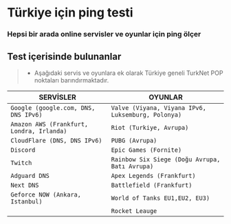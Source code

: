 # Türkiye için ping testi

<h3>Hepsi bir arada online servisler ve oyunlar için ping ölçer</h3>


## Test içerisinde bulunanlar

> * Aşağıdaki servis ve oyunlara ek olarak Türkiye geneli TurkNet POP noktaları barındırmaktadır.

|SERVİSLER|OYUNLAR|
|-|-|
| `Google (google.com, DNS, DNS IPv6)`|`Valve (Viyana, Viyana IPv6, Luksemburg, Polonya)`|
|`Amazon AWS (Frankfurt, Londra, Irlanda)`|`Riot (Turkiye, Avrupa)`|
|`CloudFlare (DNS, DNS IPv6)`|`PUBG (Avrupa)`|
| `Discord`|`Epic Games (Fornite)`|
|`Twitch`|`Rainbow Six Siege (Doğu Avrupa, Batı Avrupa)`|
|`Adguard DNS`|`Apex Legends (Frankfurt)`|
|`Next DNS`|`Battlefield (Frankfurt)`|
|`Geforce NOW (Ankara, Istanbul)`|`World of Tanks EU1,EU2, EU3)`|
||`Rocket Leauge`|
